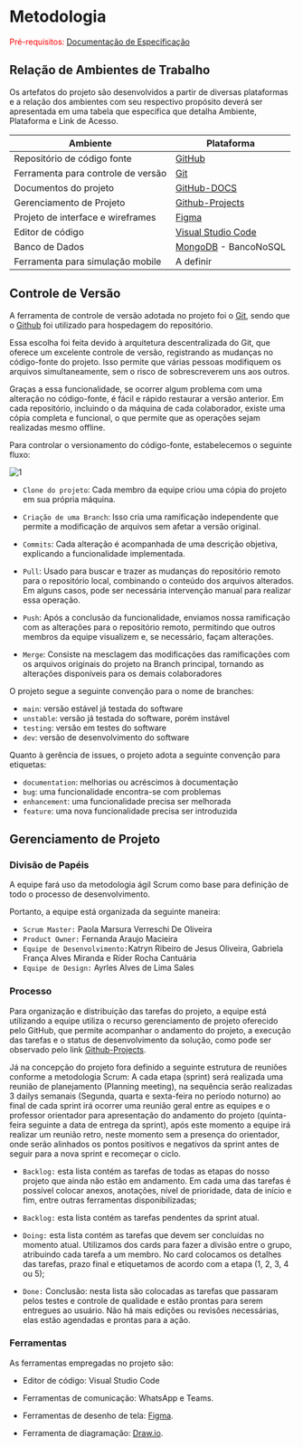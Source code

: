
# Metodologia

<span style="color:red">Pré-requisitos: <a href="2-Especificação do Projeto.md"> Documentação de Especificação</a></span>

## Relação de Ambientes de Trabalho

Os artefatos do projeto são desenvolvidos a partir de diversas plataformas e a relação dos ambientes com seu respectivo propósito deverá ser apresentada em uma tabela que especifica que detalha Ambiente, Plataforma e Link de Acesso. 

| Ambiente | Plataforma | 
--------- | ---------- |  
| Repositório de código fonte|[GitHub](https://github.com/ICEI-PUC-Minas-PMV-ADS/pmv-ads-2023-2-e4-aplicdistrib-t5-grupo4-cademeutime)|  
| Ferramenta para controle de versão| [Git](https://git-scm.com/) |  
| Documentos do projeto | [GitHub-DOCS](https://github.com/ICEI-PUC-Minas-PMV-ADS/pmv-ads-2023-2-e4-aplicdistrib-t5-grupo4-cademeutime/tree/main/docs) |
| Gerenciamento de Projeto | [Github-Projects](https://github.com/orgs/ICEI-PUC-Minas-PMV-ADS/projects/459) |
| Projeto de interface e wireframes | [Figma](https://www.figma.com/) |
| Editor de código | [Visual Studio Code](https://portal.azure.com/?Microsoft_Azure_Education_correlationId=482c7b3fd428421ebc975fb5a28dcb48#view/Microsoft_Azure_Education/EducationMenuBlade/~/software) |
| Banco de Dados | [MongoDB](https://www.mongodb.com/pt-br) - BancoNoSQL |
| Ferramenta para simulação mobile | A definir|

## Controle de Versão

A ferramenta de controle de versão adotada no projeto foi o [Git](https://git-scm.com/), sendo que o [Github](https://github.com)
foi utilizado para hospedagem do repositório.

Essa escolha foi feita devido à arquitetura descentralizada do Git, que oferece um excelente controle de versão, registrando as mudanças no código-fonte do projeto. Isso permite que várias pessoas modifiquem os arquivos simultaneamente, sem o risco de sobrescreverem uns aos outros.

Graças a essa funcionalidade, se ocorrer algum problema com uma alteração no código-fonte, é fácil e rápido restaurar a versão anterior. Em cada repositório, incluindo o da máquina de cada colaborador, existe uma cópia completa e funcional, o que permite que as operações sejam realizadas mesmo offline.

Para controlar o versionamento do código-fonte, estabelecemos o seguinte fluxo:

![1](https://github.com/ICEI-PUC-Minas-PMV-ADS/pmv-ads-2023-2-e4-aplicdistrib-t5-grupo4-cademeutime/assets/103156976/012747bc-47d9-40a1-8e5d-f3e6b18e3c63)

- `Clone do projeto`: Cada membro da equipe criou uma cópia do projeto em sua própria máquina.

- `Criação de uma Branch`: Isso cria uma ramificação independente que permite a modificação de arquivos sem afetar a versão original.

- `Commits`: Cada alteração é acompanhada de uma descrição objetiva, explicando a funcionalidade implementada.

- `Pull`: Usado para buscar e trazer as mudanças do repositório remoto para o repositório local, combinando o conteúdo dos arquivos alterados. Em alguns casos, pode ser necessária intervenção manual para realizar essa operação.

- `Push`: Após a conclusão da funcionalidade, enviamos nossa ramificação com as alterações para o repositório remoto, permitindo que outros membros da equipe visualizem e, se necessário, façam alterações.

- `Merge`: Consiste na mesclagem das modificações das ramificações com os arquivos originais do projeto na Branch principal, tornando as alterações disponíveis para os demais colaboradores

O projeto segue a seguinte convenção para o nome de branches:

- `main`: versão estável já testada do software
- `unstable`: versão já testada do software, porém instável
- `testing`: versão em testes do software
- `dev`: versão de desenvolvimento do software

Quanto à gerência de issues, o projeto adota a seguinte convenção para
etiquetas:

- `documentation`: melhorias ou acréscimos à documentação
- `bug`: uma funcionalidade encontra-se com problemas
- `enhancement`: uma funcionalidade precisa ser melhorada
- `feature`: uma nova funcionalidade precisa ser introduzida

## Gerenciamento de Projeto

### Divisão de Papéis

A equipe fará uso da metodologia ágil Scrum como base para definição de todo o processo de desenvolvimento. 

Portanto, a equipe está organizada da seguinte maneira: 
- `Scrum Master:` Paola Marsura Verreschi De Oliveira
- `Product Owner:` Fernanda Araujo Macieira
- `Equipe de Desenvolvimento:`Katryn Ribeiro de Jesus Oliveira,  Gabriela França Alves Miranda e Ríder Rocha Cantuária
- `Equipe de Design:` Ayrles Alves de Lima Sales

### Processo

Para organização e distribuição das tarefas do projeto, a equipe está utilizando a equipe utiliza o recurso gerenciamento de projeto oferecido pelo GitHub, que permite acompanhar o andamento do projeto, a execução das tarefas e o status de desenvolvimento da solução, como pode ser observado pelo link [Github-Projects](https://github.com/orgs/ICEI-PUC-Minas-PMV-ADS/projects/459).

Já na concepção do projeto fora definido a seguinte estrutura de reuniões conforme a metodologia Scrum: A cada etapa (sprint) será realizada uma reunião de planejamento (Planning meeting), na sequência serão realizadas 3 dailys semanais (Segunda, quarta e sexta-feira no período noturno) ao final de cada sprint irá ocorrer uma reunião geral entre as equipes e o professor orientador para apresentação do andamento do projeto (quinta-feira seguinte a data de entrega da sprint), após este momento a equipe irá realizar um reunião retro, neste momento sem a presença do orientador, onde serão alinhados os pontos positivos e negativos da sprint antes de seguir para a nova sprint e recomeçar o ciclo.

- `Backlog:` esta lista contém as tarefas de todas as etapas do nosso projeto que ainda não estão em andamento. Em cada uma das tarefas é possível colocar anexos, anotações, nível de prioridade, data de início e fim, entre outras ferramentas disponibilizadas;

- `Backlog:` esta lista contém as tarefas pendentes da sprint atual.

- `Doing:` esta lista contém as tarefas que devem ser concluídas no momento atual. Utilizamos dos cards para fazer a divisão entre o grupo, atribuindo cada tarefa a um membro. No card colocamos os detalhes das tarefas, prazo final e etiquetamos de acordo com a etapa (1, 2, 3, 4 ou 5); 

- `Done:` Conclusão: nesta lista são colocadas as tarefas que passaram pelos testes e controle de qualidade e estão prontas para serem entregues ao usuário. Não há mais edições ou revisões necessárias, elas estão agendadas e prontas para a ação. 

 
### Ferramentas

As ferramentas empregadas no projeto são:

- Editor de código: Visual Studio Code 

- Ferramentas de comunicação: WhatsApp e Teams. 

- Ferramentas de desenho de tela: [Figma](https://www.figma.com/).
  
- Ferramenta de diagramação: [Draw.io](https://app.diagrams.net/#G1qxauHFqWFjbDM2czuIulcRwPj9xm1us7).
 
